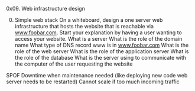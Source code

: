 0x09. Web infrastructure design

0. Simple web stack
On a whiteboard, design a one server web infrastructure that hosts the website that is reachable via www.foobar.com. Start your explanation by having a user wanting to access your website.
What is a server
What is the role of the domain name
What type of DNS record www is in www.foobar.com
What is the role of the web server
What is the role of the application server
What is the role of the database
What is the server using to communicate with the computer of the user requesting the website

SPOF
Downtime when maintenance needed (like deploying new code web server needs to be restarted)
Cannot scale if too much incoming traffic


